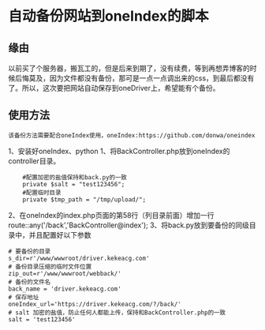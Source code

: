 # 自动备份网站到oneIndex的脚本

## 缘由
以前买了个服务器，搬瓦工的，但是后来到期了，没有续费，等到再想弄博客的时候后悔莫及，因为文件都没有备份，那可是一点一点调出来的css，到最后都没有了。所以，这次要把网站自动保存到oneDriver上，希望能有个备份。

## 使用方法

`该备份方法需要配合oneIndex使用，oneIndex:https://github.com/donwa/oneindex`

1、安装好oneIndex、python
1、将BackController.php放到oneIndex的controller目录。
```
	#配置加密的盐值保持和back.py的一致
	private $salt = "test123456";
	#配置临时目录
	private $tmp_path = "/tmp/upload/";
```

2、在oneIndex的index.php页面的第58行（列目录前面）增加一行route::any('/back','BackController@index');
3、将back.py放到要备份的同级目录中，并且配置好以下参数
```
# 要备份的目录
s_dir=r'/www/wwwroot/driver.kekeacg.com'
# 备份目录压缩的临时文件位置
zip_out=r'/www/wwwroot/webback/'
# 备份的文件名
back_name = 'driver.kekeacg.com'
# 保存地址
oneIndex_url='https://driver.kekeacg.com/?/back/'
# salt 加密的盐值，防止任何人都能上传，保持和BackController.php的一致
salt = 'test123456'
```